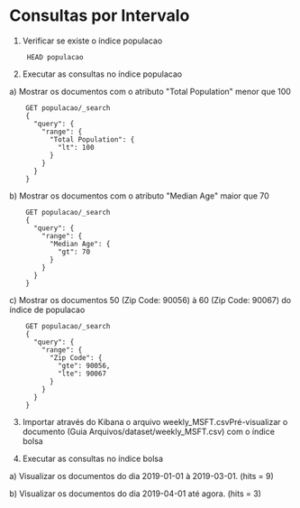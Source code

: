 # Consultas por Intervalo

1. Verificar se existe o índice populacao

        HEAD populacao

2. Executar as consultas no índice populacao

a) Mostrar os documentos com o atributo "Total Population" menor que 100

        GET populacao/_search
        {
          "query": {
            "range": {
              "Total Population": {
                "lt": 100
              }
            }
          }
        }


b) Mostrar os documentos com o atributo "Median Age" maior que 70

        GET populacao/_search
        {
          "query": {
            "range": {
              "Median Age": {
                "gt": 70
              }
            }
          }
        }

c) Mostrar os documentos 50 (Zip Code: 90056) à 60 (Zip Code: 90067) do índice de populacao

        GET populacao/_search
        {
          "query": {
            "range": {
              "Zip Code": {
                "gte": 90056,
                "lte": 90067
              }
            }
          }
        }

3. Importar através do Kibana o arquivo weekly_MSFT.csvPré-visualizar o documento (Guia Arquivos/dataset/weekly_MSFT.csv) com o índice bolsa

4. Executar as consultas no índice bolsa

a) Visualizar os documentos do dia 2019-01-01 à 2019-03-01. (hits = 9)

b) Visualizar os documentos do dia 2019-04-01 até agora. (hits = 3)
